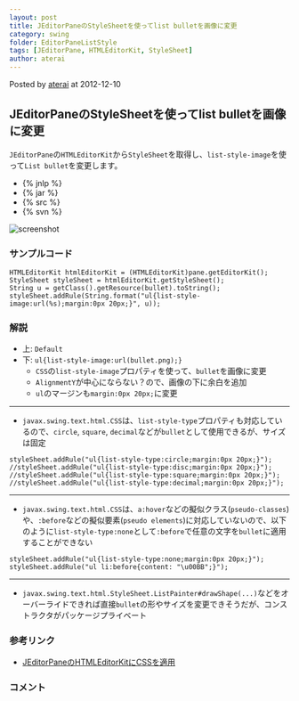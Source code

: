 ```yaml
---
layout: post
title: JEditorPaneのStyleSheetを使ってlist bulletを画像に変更
category: swing
folder: EditorPaneListStyle
tags: [JEditorPane, HTMLEditorKit, StyleSheet]
author: aterai
---
```


Posted by [aterai](http://terai.xrea.jp/aterai.html) at 2012-12-10

## JEditorPaneのStyleSheetを使ってlist bulletを画像に変更
`JEditorPane`の`HTMLEditorKit`から`StyleSheet`を取得し、`list-style-image`を使って`List bullet`を変更します。

- {% jnlp %}
- {% jar %}
- {% src %}
- {% svn %}

<!-- dummy comment line for breaking list -->

![screenshot](https://lh4.googleusercontent.com/-cVKrTqKAhYk/UMSbt8J09jI/AAAAAAAABY0/IWonqNua5dM/s800/EditorPaneListStyle.png)

### サンプルコード
<pre class="prettyprint"><code>HTMLEditorKit htmlEditorKit = (HTMLEditorKit)pane.getEditorKit();
StyleSheet styleSheet = htmlEditorKit.getStyleSheet();
String u = getClass().getResource(bullet).toString();
styleSheet.addRule(String.format("ul{list-style-image:url(%s);margin:0px 20px;}", u));
</code></pre>

### 解説
- 上: `Default`
- 下: `ul{list-style-image:url(bullet.png);}`
    - `CSS`の`list-style-image`プロパティを使って、`bullet`を画像に変更
    - `AlignmentY`が中心にならない？ので、画像の下に余白を追加
    - `ul`のマージンも`margin:0px 20px;`に変更

<!-- dummy comment line for breaking list -->

- - - -
- `javax.swing.text.html.CSS`は、`list-style-type`プロパティも対応しているので、`circle`, `square`, `decimal`などが`bullet`として使用できるが、サイズは固定

<!-- dummy comment line for breaking list -->

<pre class="prettyprint"><code>styleSheet.addRule("ul{list-style-type:circle;margin:0px 20px;}");
//styleSheet.addRule("ul{list-style-type:disc;margin:0px 20px;}");
//styleSheet.addRule("ul{list-style-type:square;margin:0px 20px;}");
//styleSheet.addRule("ul{list-style-type:decimal;margin:0px 20px;}");
</code></pre>

- - - -
- `javax.swing.text.html.CSS`は、`a:hover`などの擬似クラス(`pseudo-classes`)や、`:before`などの擬似要素(`pseudo elements`)に対応していないので、以下のように`list-style-type:none`として`:before`で任意の文字を`bullet`に適用することができない

<!-- dummy comment line for breaking list -->

<pre class="prettyprint"><code>styleSheet.addRule("ul{list-style-type:none;margin:0px 20px;}");
styleSheet.addRule("ul li:before{content: "\u00BB";}");
</code></pre>

- - - -
- `javax.swing.text.html.StyleSheet.ListPainter#drawShape(...)`などをオーバーライドできれば直接`bullet`の形やサイズを変更できそうだが、コンストラクタがパッケージプライベート

<!-- dummy comment line for breaking list -->

### 参考リンク
- [JEditorPaneのHTMLEditorKitにCSSを適用](http://terai.xrea.jp/Swing/StyleSheet.html)

<!-- dummy comment line for breaking list -->

### コメント
